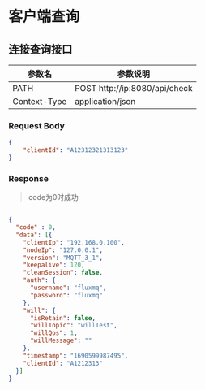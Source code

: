 # 客户端查询

## 连接查询接口

| **参数名**      | **参数说明**                             |
|--------------|--------------------------------------|
| PATH         | POST  http://ip:8080/api/check |
| Context-Type | application/json                     |

### Request Body

```json  
{                   
	"clientId": "A12312321313123"
}
 ```

### Response

> code为0时成功

```json

{
  "code" : 0,
  "data": [{
    "clientIp": "192.168.0.100",
    "nodeIp": "127.0.0.1",
    "version": "MQTT_3_1",
    "keepalive": 120,
    "cleanSession": false,
    "auth": {
      "username": "fluxmq",
      "password": "fluxmq"
    },
    "will": {
      "isRetain": false,
      "willTopic": "willTest",
      "willQos": 1,
      "willMessage": ""
    },
    "timestamp": "1690599987495",
    "clientId": "A1212313"
  }]
}

```

